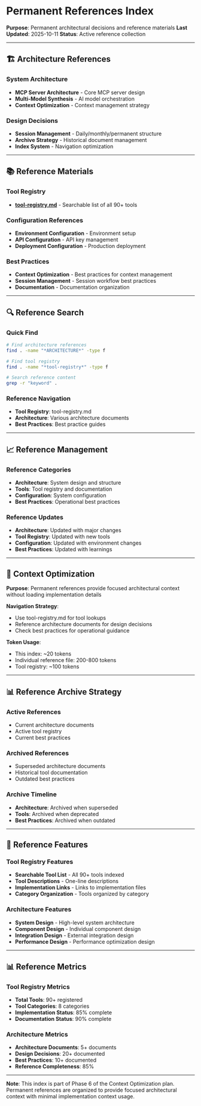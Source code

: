# Permanent References Index

**Purpose**: Permanent architectural decisions and reference materials
**Last Updated**: 2025-10-11
**Status**: Active reference collection

---

## 🏗️ Architecture References

### System Architecture
- **MCP Server Architecture** - Core MCP server design
- **Multi-Model Synthesis** - AI model orchestration
- **Context Optimization** - Context management strategy

### Design Decisions
- **Session Management** - Daily/monthly/permanent structure
- **Archive Strategy** - Historical document management
- **Index System** - Navigation optimization

---

## 📚 Reference Materials

### Tool Registry
- **[tool-registry.md](tool-registry.md)** - Searchable list of all 90+ tools

### Configuration References
- **Environment Configuration** - Environment setup
- **API Configuration** - API key management
- **Deployment Configuration** - Production deployment

### Best Practices
- **Context Optimization** - Best practices for context management
- **Session Management** - Session workflow best practices
- **Documentation** - Documentation organization

---

## 🔍 Reference Search

### Quick Find
```bash
# Find architecture references
find . -name "*ARCHITECTURE*" -type f

# Find tool registry
find . -name "*tool-registry*" -type f

# Search reference content
grep -r "keyword" .
```

### Reference Navigation
- **Tool Registry**: tool-registry.md
- **Architecture**: Various architecture documents
- **Best Practices**: Best practice guides

---

## 📈 Reference Management

### Reference Categories
- **Architecture**: System design and structure
- **Tools**: Tool registry and documentation
- **Configuration**: System configuration
- **Best Practices**: Operational best practices

### Reference Updates
- **Architecture**: Updated with major changes
- **Tool Registry**: Updated with new tools
- **Configuration**: Updated with environment changes
- **Best Practices**: Updated with learnings

---

## 🎯 Context Optimization

**Purpose**: Permanent references provide focused architectural context without loading implementation details

**Navigation Strategy**:
- Use tool-registry.md for tool lookups
- Reference architecture documents for design decisions
- Check best practices for operational guidance

**Token Usage**:
- This index: ~20 tokens
- Individual reference file: 200-800 tokens
- Tool registry: ~100 tokens

---

## 📊 Reference Archive Strategy

### Active References
- Current architecture documents
- Active tool registry
- Current best practices

### Archived References
- Superseded architecture documents
- Historical tool documentation
- Outdated best practices

### Archive Timeline
- **Architecture**: Archived when superseded
- **Tools**: Archived when deprecated
- **Best Practices**: Archived when outdated

---

## 🚀 Reference Features

### Tool Registry Features
- **Searchable Tool List** - All 90+ tools indexed
- **Tool Descriptions** - One-line descriptions
- **Implementation Links** - Links to implementation files
- **Category Organization** - Tools organized by category

### Architecture Features
- **System Design** - High-level system architecture
- **Component Design** - Individual component design
- **Integration Design** - External integration design
- **Performance Design** - Performance optimization design

---

## 📊 Reference Metrics

### Tool Registry Metrics
- **Total Tools**: 90+ registered
- **Tool Categories**: 8 categories
- **Implementation Status**: 85% complete
- **Documentation Status**: 90% complete

### Architecture Metrics
- **Architecture Documents**: 5+ documents
- **Design Decisions**: 20+ documented
- **Best Practices**: 10+ documented
- **Reference Completeness**: 85%

---

**Note**: This index is part of Phase 6 of the Context Optimization plan. Permanent references are organized to provide focused architectural context with minimal implementation context usage.
